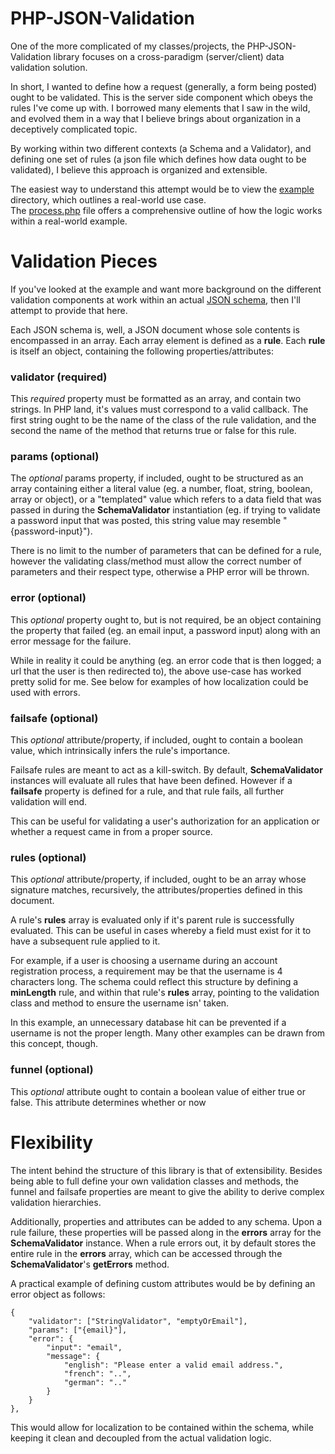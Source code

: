 PHP-JSON-Validation
===
One of the more complicated of my classes/projects, the PHP-JSON-Validation
library focuses on a cross-paradigm (server/client) data validation solution.

In short, I wanted to define how a request (generally, a form being posted)
ought to be validated. This is the server side component which obeys the rules
I&#039;ve come up with. I borrowed many elements that I saw in the wild, and
evolved them in a way that I believe brings about organization in a deceptively
complicated topic.

By working within two different contexts (a Schema and a Validator), and
defining one set of rules (a json file which defines how data ought to be
validated), I believe this approach is organized and extensible.

The easiest way to understand this attempt would be to view the
[example](https://github.com/onassar/PHP-JSON-Validation/tree/master/example)
directory, which outlines a real-world use case.  
The [process.php](https://github.com/onassar/PHP-JSON-Validation/blob/master/example/process.php)
file offers a comprehensive outline of how the logic works within a real-world
example.

Validation Pieces
===

If you&#039;ve looked at the example and want more background on the different
validation components at work within an actual
[JSON schema](https://github.com/onassar/PHP-JSON-Validation/blob/master/example/comment.json),
then I&#039;ll attempt to provide that here.

Each JSON schema is, well, a JSON document whose sole contents is encompassed in
an array. Each array element is defined as a **rule**. Each **rule** is itself
an object, containing the following properties/attributes:

### validator (required)
This *required* property must be formatted as an array, and contain two strings.
In PHP land, it&#039;s values must correspond to a valid callback. The first
string ought to be the name of the class of the rule validation, and the second
the name of the method that returns true or false for this rule.

### params (optional)
The *optional* params property, if included, ought to be structured as an array
containing either a literal value (eg. a number, float, string, boolean, array
or object), or a &quot;templated&quot; value which refers to a data field that
was passed in during the **SchemaValidator** instantiation (eg. if trying to
validate a password input that was posted, this string value may resemble
&quot;{password-input}&quot;).

There is no limit to the number of parameters that can be defined for a rule,
however the validating class/method must allow the correct number of parameters
and their respect type, otherwise a PHP error will be thrown.

### error (optional)
This *optional* property ought to, but is not required, be an object containing
the property that failed (eg. an email input, a password input) along with an
error message for the failure.

While in reality it could be anything (eg. an error code that is then logged; a
url that the user is then redirected to), the above use-case has worked pretty
solid for me. See below for examples of how localization could be used with
errors.

### failsafe (optional)
This *optional* attribute/property, if included, ought to contain a boolean
value, which intrinsically infers the rule&#039;s importance.

Failsafe rules are meant to act as a kill-switch. By default,
**SchemaValidator** instances will evaluate all rules that have been defined.
However if a **failsafe** property is defined for a rule, and that rule fails,
all further validation will end.

This can be useful for validating a user&#039;s authorization for an
application or whether a request came in from a proper source.

### rules (optional)
This *optional* attribute/property, if included, ought to be an array whose
signature matches, recursively, the attributes/properties defined in this
document.

A rule&#039;s **rules** array is evaluated only if it&#039;s parent rule is
successfully evaluated. This can be useful in cases whereby a field must exist
for it to have a subsequent rule applied to it.

For example, if a user is choosing a username during an account registration
process, a requirement may be that the username is 4 characters long. The schema
could reflect this structure by defining a **minLength** rule, and within that
rule&#039;s **rules** array, pointing to the validation class and method to
ensure the username isn&#039; taken.

In this example, an unnecessary database hit can be prevented if a username is
not the proper length. Many other examples can be drawn from this concept,
though.

### funnel (optional)
This *optional* attribute ought to contain a boolean value of either true or
false. This attribute determines whether or now 

Flexibility
===
The intent behind the structure of this library is that of extensibility.
Besides being able to full define your own validation classes and methods,
the funnel and failsafe properties are meant to give the ability to derive
complex validation hierarchies.

Additionally, properties and attributes can be added to any schema. Upon a rule
failure, these properties will be passed along in the **errors** array for the
**SchemaValidator** instance. When a rule errors out, it by default stores the
entire rule in the **errors** array, which can be accessed through the
**SchemaValidator**&#039;s **getErrors** method.

A practical example of defining custom attributes would be by defining an error
object as follows:

    {
        "validator": ["StringValidator", "emptyOrEmail"],
        "params": ["{email}"],
        "error": {
            "input": "email",
            "message": {
                "english": "Please enter a valid email address.",
                "french": "..",
                "german": ".."
            }
        }
    },

This would allow for localization to be contained within the schema, while
keeping it clean and decoupled from the actual validation logic.
